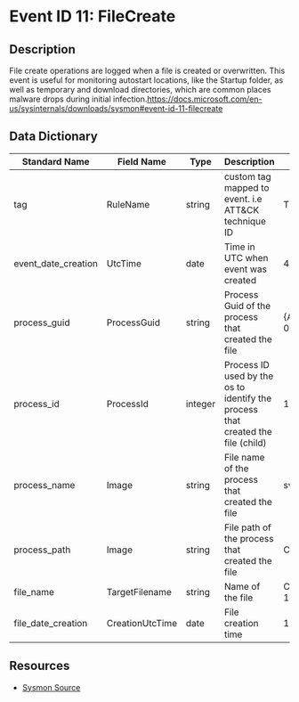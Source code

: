 # Event ID 11: FileCreate

## Description
File create operations are logged when a file is created or overwritten. This event is useful for monitoring autostart locations, like the Startup folder, as well as temporary and download directories, which are common places malware drops during initial infection.https://docs.microsoft.com/en-us/sysinternals/downloads/sysmon#event-id-11-filecreate

## Data Dictionary
|Standard Name|Field Name|Type|Description|Sample Value|
|---|---|---|---|---|
|tag|RuleName|string|custom tag mapped to event. i.e ATT&CK technique ID|T1114|
|event_date_creation|UtcTime|date|Time in UTC when event was created|4/11/18 6:01|
|process_guid|ProcessGuid|string|Process Guid of the process that created the file|{A98268C1-958A-5ACD-0000-0010C62F0100}|
|process_id|ProcessId|integer|Process ID used by the os to identify the process that created the file (child)|1044|
|process_name|Image|string|File name of the process that created the file|svchost.exe|
|process_path|Image|string|File path of the process that created the file|C:\WINDOWS\System32\svchost.exe|
|file_name|TargetFilename|string|Name of the file|C:\Windows\Prefetch\CONHOST.EXE-1F3E9D7E.pf|
|file_date_creation|CreationUtcTime|date|File creation time|12/4/17 17:38|

## Resources
* [Sysmon Source](https://docs.microsoft.com/en-us/sysinternals/downloads/sysmon#event-id-11-filecreate)
